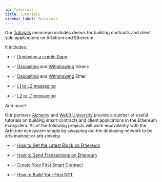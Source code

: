 ```yaml
---
id: Tutorials
title: Tutorials
sidebar_label: Tutorials
---
```


Our [Tutorials](https://github.com/OffchainLabs/arbitrum-tutorials) monorepo includes demos for building contracts and client side applications on Arbitrum and Ethereum.

It includes:

- ✅ [Deploying a simple Dapp](https://github.com/OffchainLabs/arbitrum-tutorials/tree/master/packages/demo-dapp-pet-shop)

- ✅ [Depositing](https://github.com/OffchainLabs/arbitrum-tutorials/tree/master/packages/token-deposit) and [Withdrawing](https://github.com/OffchainLabs/arbitrum-tutorials/tree/master/packages/token-withdraw) tokens

- ✅ [Depositing](https://github.com/OffchainLabs/arbitrum-tutorials/tree/master/packages/eth-deposit) and [Withdrawing](https://github.com/OffchainLabs/arbitrum-tutorials/tree/master/packages/eth-withdraw) Ether

- ✅ [L1 to L2 messaging](https://github.com/OffchainLabs/arbitrum-tutorials/tree/master/packages/greeter)
- ✅ [L2 to L1 messaging](https://github.com/OffchainLabs/arbitrum-tutorials/tree/master/packages/outbox-execute)

And more!

Our partners [Alchemy](https://alchemy.com/?a=arbitrum-docs) and [Web3 University](https://web3.university) provide a number of useful tutorials on building smart contracts and client applications in the Ethereum ecosystem. All of the following projects will work equivalently with the Arbitrum ecosystem simply by swapping out the deploying network to be arb-mainnet or arb-rinkeby.

- ✅ [How to Get the Latest Block on Ethereum](https://docs.alchemy.com/alchemy/introduction/getting-started/simple-web3-script)

- ✅ [How to Send Transactions on Ethereum](https://docs.alchemy.com/alchemy/introduction/getting-started/sending-txs)

- ✅ [Create Your First Smart Contract](https://www.web3.university/tracks/create-a-smart-contract)

- ✅ [How to Build Your First NFT](https://www.web3.university/tracks/build-your-first-nft)
